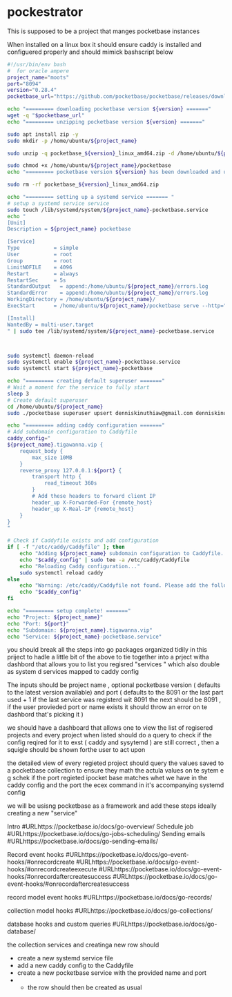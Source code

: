 # pockestrator

This is supposed to be a project that manges pocketbase instances

When installed on a linux box it should ensure caddy is installed and configuered properly and should mimick bashscript below

```sh
#!/usr/bin/env bash
#  for oracle ampere
project_name="moots"
port="8094"
version="0.28.4"
pocketbase_url="https://github.com/pocketbase/pocketbase/releases/download/v${version}/pocketbase_${version}_linux_amd64.zip"

echo "========= downloading pocketbase version ${version} ======="
wget -q "$pocketbase_url"
echo "========= unzipping pocketbase version ${version} ======="

sudo apt install zip -y
sudo mkdir -p /home/ubuntu/${project_name}

sudo unzip -q pocketbase_${version}_linux_amd64.zip -d /home/ubuntu/${project_name}

sudo chmod +x /home/ubuntu/${project_name}/pocketbase
echo "========= pocketbase version ${version} has been downloaded and unzipped into /home/ubuntu/${project_name} successfully! ======="

sudo rm -rf pocketbase_${version}_linux_amd64.zip

echo "========= setting up a systemd service ======= "
# setup a systemd service service
sudo touch /lib/systemd/system/${project_name}-pocketbase.service
echo "
[Unit]
Description = ${project_name} pocketbase

[Service]
Type           = simple
User           = root
Group          = root
LimitNOFILE    = 4096
Restart        = always
RestartSec     = 5s
StandardOutput   = append:/home/ubuntu/${project_name}/errors.log
StandardError    = append:/home/ubuntu/${project_name}/errors.log
WorkingDirectory = /home/ubuntu/${project_name}/
ExecStart      = /home/ubuntu/${project_name}/pocketbase serve --http="127.0.0.1:${port}"

[Install]
WantedBy = multi-user.target
" | sudo tee /lib/systemd/system/${project_name}-pocketbase.service



sudo systemctl daemon-reload
sudo systemctl enable ${project_name}-pocketbase.service
sudo systemctl start ${project_name}-pocketbase

echo "========= creating default superuser ======="
# Wait a moment for the service to fully start
sleep 3
# Create default superuser
cd /home/ubuntu/${project_name}
sudo ./pocketbase superuser upsert denniskinuthiaw@gmail.com denniskinuthiaw@gmail.com

echo "========= adding caddy configuration ======="
# Add subdomain configuration to Caddyfile
caddy_config="
${project_name}.tigawanna.vip {
    request_body {
        max_size 10MB
    }
    reverse_proxy 127.0.0.1:${port} {
        transport http {
            read_timeout 360s
        }
        # Add these headers to forward client IP
        header_up X-Forwarded-For {remote_host}
        header_up X-Real-IP {remote_host}
    }
}
"

# Check if Caddyfile exists and add configuration
if [ -f "/etc/caddy/Caddyfile" ]; then
    echo "Adding ${project_name} subdomain configuration to Caddyfile..."
    echo "$caddy_config" | sudo tee -a /etc/caddy/Caddyfile
    echo "Reloading Caddy configuration..."
    sudo systemctl reload caddy
else
    echo "Warning: /etc/caddy/Caddyfile not found. Please add the following configuration manually:"
    echo "$caddy_config"
fi

echo "========= setup complete! ======="
echo "Project: ${project_name}"
echo "Port: ${port}"
echo "Subdomain: ${project_name}.tigawanna.vip"
echo "Service: ${project_name}-pocketbase.service"
```


you should break all the steps into go packages organized tidily in this priject to hadle a little bit of the above to tie together into a prject witha dashbord that allows you to list you regisred "services " which also double as system d services mapped to caddy config

The inputs should be project name , optional pocketbase version ( defaults to the latest version available)  and port ( defaults to the 8091 or the last part used + 1 if the last service was registerd wit 8091 the next should be 8091 , if the user provieded port or name exists it should throw an error on te dashbord that's picking it  )

we should have a dashboard that allows one to view the list of regisered projects and every project when listed should do a query to check if the config reqired for it to exst ( caddy and sysytemd ) are still correct , then a squigle should be shown forthe user to act upon 

the detailed view of every regieted project should query the values saved to a pocketbase collection to ensure they math the actula values on te sytem e
g schek if the port regieted ipocket base matches whet we have in the caddy config and the port the ecex command in it's accompanying systemd config

we will be usisng pocketbase as a framework and add these steps 
ideally creating a new "service"

Intro #URLhttps://pocketbase.io/docs/go-overview/
Schedule job #URLhttps://pocketbase.io/docs/go-jobs-scheduling/
Sending emails #URLhttps://pocketbase.io/docs/go-sending-emails/

Record event hooks
#URLhttps://pocketbase.io/docs/go-event-hooks/#onrecordcreate
#URLhttps://pocketbase.io/docs/go-event-hooks/#onrecordcreateexecute
#URLhttps://pocketbase.io/docs/go-event-hooks/#onrecordaftercreatesuccess
#URLhttps://pocketbase.io/docs/go-event-hooks/#onrecordaftercreatesuccess

record model event hooks
#URLhttps://pocketbase.io/docs/go-records/

collection model hooks
#URLhttps://pocketbase.io/docs/go-collections/

database hooks and custom queries
#URLhttps://pocketbase.io/docs/go-database/

the collection services and creatinga new row should
 - create a new systemd service file
 - add a new caddy config to the Caddyfile
 - create a new pocketbase service with the provided name and port
- - the row should then be created as usual



